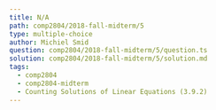 ```yaml
---
title: N/A
path: comp2804/2018-fall-midterm/5
type: multiple-choice
author: Michiel Smid
question: comp2804/2018-fall-midterm/5/question.ts
solution: comp2804/2018-fall-midterm/5/solution.md
tags:
  - comp2804
  - comp2804-midterm
  - Counting Solutions of Linear Equations (3.9.2)
---
```

